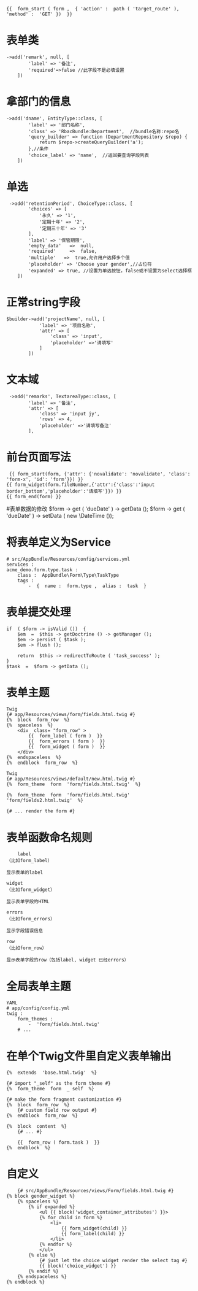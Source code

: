 	{{  form_start ( form ,  { 'action' :  path ( 'target_route' ),  'method' :  'GET' })  }}
# 表单类  # 
	->add('remark', null, [
            'label' => '备注',
            'required'=>false //此字段不是必填设置
        ])

# 拿部门的信息 #

	->add('dname', EntityType::class, [
            'label' => '部门名称',
            'class' => 'RbacBundle:Department',  //bundle名称:repo名
            'query_builder' => function (DepartmentRepository $repo) {
                return $repo->createQueryBuilder('a');
            },//条件
            'choice_label' => 'name',  //返回要查询字段列表
        ])

# 单选 #
	 ->add('retentionPeriod', ChoiceType::class, [
            'choices' => [
                '永久' => '1',
                '定期十年' => '2',
                '定期三十年' => '3'
            ],
            'label' => '保管期限',
			'empty_data'   =>  null,
			'required'     =>  false,
 			'multiple'   =>  true,允许用户选择多个值
			'placeholder' => 'Choose your gender',//占位符
            'expanded' => true, //设置为单选按钮，false或不设置为select选择框
        ])

	
# 正常string字段 #
	$builder->add('projectName', null, [
	            'label' => '项目名称',
	            'attr' => [
	                'class' => 'input',
	                'placeholder' =>'请填写'
	            ]
	        ])
# 文本域 #
	 ->add('remarks', TextareaType::class, [
            'label' => '备注',
            'attr' => [
                'class' => 'input jy',
                'rows' => 4,
                'placeholder' =>'请填写备注'
            ],
# 前台页面写法 #
	 {{ form_start(form, {'attr': {'novalidate': 'novalidate', 'class': 'form-x', 'id': 'form'}}) }}
 	{{ form_widget(form.fileNumber,{'attr':{'class':'input border_bottom','placeholder':'请填写'}}) }}
	{{ form_end(form) }}

#表单数据的修改
	$form -> get ( 'dueDate' ) -> getData ();
	$form -> get ( 'dueDate' ) -> setData ( new  \DateTime ());

# 将表单定义为Service #
	# src/AppBundle/Resources/config/services.yml 
	services : 
    acme_demo.form.type.task : 
        class :  AppBundle\Form\Type\TaskType 
        tags : 
            -  {  name :  form.type ,  alias :  task  }
# 表单提交处理 #
	if  ( $form -> isValid ())  { 
	    $em  =  $this -> getDoctrine () -> getManager (); 
	    $em -> persist ( $task ); 
	    $em -> flush ();
	
	    return  $this -> redirectToRoute ( 'task_success' ); 
	}
	$task  =  $form -> getData ();
# 表单主题 #
	Twig
	{# app/Resources/views/form/fields.html.twig #} 
	{%  block  form_row  %} 
	{%  spaceless  %} 
	    <div  class= "form_row" > 
	        {{  form_label ( form )  }} 
	        {{  form_errors ( form )  }} 
	        {{  form_widget ( form )  }} 
	    </div> 
	{%  endspaceless  %} 
	{%  endblock  form_row  %}

	Twig
	{# app/Resources/views/default/new.html.twig #} 
	{%  form_theme  form  'form/fields.html.twig'  %}
	
	{%  form_theme  form  'form/fields.html.twig'  'form/fields2.html.twig'  %}
	
	{# ... render the form #}
# 表单函数命名规则 #
		label	
	（比如form_label）
	
	显示表单的label
	
	widget	
	（比如form_widget）
	
	显示表单字段的HTML
	
	errors	
	（比如form_errors）
	
	显示字段错误信息
	
	row	
	（比如form_row）
	
	显示表单字段的row（包括label, widget 已经errors）
# 全局表单主题 #
	YAML
	# app/config/config.yml 
	twig : 
	    form_themes : 
	        -  'form/fields.html.twig' 
	    # ...
# 在单个Twig文件里自定义表单输出 #
	{%  extends  'base.html.twig'  %}

	{# import "_self" as the form theme #} 
	{%  form_theme  form  _ self  %}
	
	{# make the form fragment customization #} 
	{%  block  form_row  %} 
	    {# custom field row output #} 
	{%  endblock  form_row  %}
	
	{%  block  content  %} 
	    {# ... #}
	
	    {{  form_row ( form.task )  }} 
	{%  endblock  %}
# 	自定义 #
		{# src/AppBundle/Resources/views/Form/fields.html.twig #}
	{% block gender_widget %}
	    {% spaceless %}
	        {% if expanded %}
	            <ul {{ block('widget_container_attributes') }}>
	            {% for child in form %}
	                <li>
	                    {{ form_widget(child) }}
	                    {{ form_label(child) }}
	                </li>
	            {% endfor %}
	            </ul>
	        {% else %}
	            {# just let the choice widget render the select tag #}
	            {{ block('choice_widget') }}
	        {% endif %}
	    {% endspaceless %}
	{% endblock %}